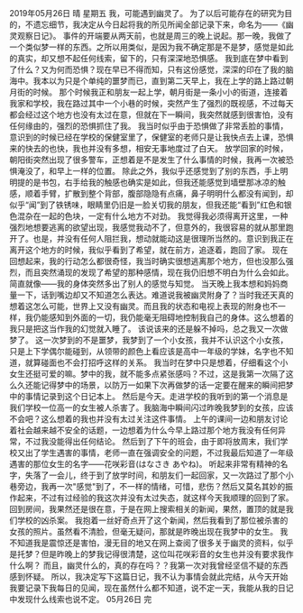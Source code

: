 2019年05月26日 晴 星期五
我，可能遇到幽灵了。
为了以后可能存在的研究为目的，不遗忘细节，我决定从今日起将我的所见所闻全部记录下来，命名为——《幽灵观察日记》。
事件的开端要从两天前，也就是周三的晚上说起。那一晚，我做了一个类似梦一样的东西。之所以用类似，是因为我不确定那是不是梦，感觉是如此的真实，却又想不起任何线索，留下的，只有深深地恐惧感。
我到底在梦中看到了什么？又为何而恐惧？现在早已不得而知，只有这份感觉，深深的印在了我的脑海中。我本以为只是个单纯的噩梦而已，直到第二天早上，我在上学的路上路过朝月街的时候。
那个时候我正和朋友一起上学，朝月街是一条小小的街道，连接着我家和学校，我在路过其中一个小巷的时候，突然产生了强烈的既视感，不过每天都会经过这个地方也没有太过在意，但就在下一瞬间，我突然就感到很害怕，没有任何缘由的，强烈的恐惧抓住了我。
我当时似乎由于恐惧做了非常丢脸的事情，意识到的时候已经在学校的保健室里了，保健室的老师只是让我快点去上课，恐惧来的快去的也快，我也并没有多想，相安无事地度过了白天。
放学回家的时候，朝阳街突然出现了很多警车，正想着是不是发生了什么事情的时候，我再一次被恐惧淹没了，和早上一样的位置。
除此之外，我似乎还感觉到了别的东西，手上明明提的是书包，右手给我的触感也确实是如此，但我还能感觉到墙壁那冰凉的触感，顺着手臂，扩散到整个背部，腹部隐隐有点痛，鼻子明明什么都没有闻到，却似乎“闻”到了铁锈味，眼睛里仍旧是一脸关切我的朋友，但我还能“看到”红色和银色混杂在一起的色块，一定有什么地方不对劲。
我觉得我必须得离开这里，一种强烈地想要逃离的欲望出现，我感觉我动不了，但意外的，我很容易的就从那里跑开了。也是，并没有任何人阻拦我，想动就能动这是很理所当然的。意识到我正在离开这个地方的时候，我似乎看到了希望，就在前方，追逐着，跑回了家。
现在回想起来，我的行动怎么都很奇怪，我当时确实很想逃离那个地方，但也没那么强烈，而且突然涌现的发现了希望的那种感情，现在我仍旧想不明白为什么会如此。简直就像——我的身体突然多出了别人的感觉与知觉。
当天晚上我本想和妈妈商量一下，话到嘴边却又不知道怎么表达。难道说我被幽灵附身了？当时我还天真的想着这怎么可能，世界上又没有幽灵。而且我的状态和电视上表现的附身也不一样，我仍能感知到外面的一切，我仍能毫无阻碍地控制我自己的身体。这么想着的我只是把这当作我的幻觉就入睡了。
该说该来的还是躲不掉吗，总之我又一次做梦了。
这一次梦到的不是噩梦，我梦到了一个小女孩，我并不认识这个小女孩，只是上下学偶尔能碰到，从领带的颜色上看应该是高中一年级的学妹，名字也不知道，就算碰面也不会打招呼这样的关系。
我当时在梦中只是想着，仔细看这个小女生还挺可爱的嘛。梦中的我，就不能多点紧张感吗？不过，这是我第一次隔了这么久还能记得梦中的场景，以防万一如果下次再做梦的话一定要在醒来的瞬间把梦中的事情记录到这个日记本上。
然后是今天。走进学校的我听到的第一个消息是我们学校一位高一的女生被人杀害了。我脑海中瞬间闪过昨晚我梦到的女孩，应该不会吧？这么想着的我也并没有太过关注这件事情。
上午的课间一边和朋友讨论着社会越来越不安全的话题，一边想着为什么今早上路过那个地方我没有任何异常，不过我没能得出任何结论。
然后到了下午的班会，由于即将放周末，我们学校又出了学生遇害的事情，老师一直在强调安全的问题，不过我最后知道了一年级遇害的那位女生的名字——花咲彩音(はなさき あやね)。
听起来非常有精神的名字，失落了一会儿，终于到了放学时间，和朋友们一起回家，又一次路过了那个小巷旁边，我再一次"感觉"到了，不一样的情绪，可惜，悲伤？然后又莫名其妙的振作起来，不过有过经验的我这次并没有太过失态，就这样今天我顺理的回到了家。
回到房间，我果然还是很在意，于是在网上搜索相关的新闻，果然，置顶的就是我们学校的凶杀案。
我抱着一丝好奇点开了这个新闻，然后我看到了那位被杀害的女孩的照片。虽然看不清脸，但毫无疑问，那就是昨晚出现在我梦中的女生。
我不知道我是震惊还是害怕，漫无目的地又在网上查阅了很多关于幽灵的资料，似乎是托梦？但是昨晚上的梦我记得很清楚，这位叫花咲彩音的女生也并没有要求我作什么啊？
而且，幽灵什么的，真的存在吗？？我第一次对我曾经坚信不疑的东西感到怀疑。
所以，我决定写下这篇日记，我不认为事情会就此完结，从今天开始我要记录下我每日的见闻，现在虽然什么都不知道，说不定一天，我能从我的日记中发现什么线索也说不定。
05月26日 完
